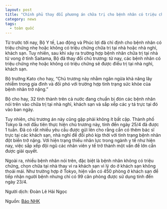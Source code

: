 ```yaml
---
layout: post
title: "Chính phủ thay đổi phương án chữa trị cho bệnh nhân có triệu chứng nhẹ: Không chữa trị tại nhà mà chuyển sang khách sạn"
category: news
tags: 
  - toàn quốc
---
```


Từ trước tới nay, Bộ Y tế, Lao động và Phúc lợi đã chỉ định cho bệnh nhân có triệu chứng nhẹ hoặc không có triệu chứng chữa trị tại nhà hoặc nhà nghỉ, khách sạn. Tuy nhiên, sau khi xảy ra trường hợp bệnh nhân chữa trị tại nhà tử vong ở tỉnh Saitama, Bộ đã thay đổi chủ trương: từ nay, các bệnh nhân có triệu chứng nhẹ hoặc không có triệu chứng sẽ được điều trị tại nhà nghỉ, khách sạn.

Bộ trưởng Kato cho hay, “Chủ trương này nhằm ngăn ngừa khả năng lây nhiễm trong gia đình và đối phó với trường hợp tình trạng sức khỏe của bệnh nhân trở nặng.”

Bộ cho hay, 32 tỉnh thành trên cả nước đang chuẩn bị đón các bệnh nhân nói trên vào chữa trị tại nhà nghỉ, khách sạn và sắp xếp các y tá trực tại đó vào ban ngày. 

Tuy nhiên, chủ trương án này cũng gặp phải không ít bất cập.
Thành phố Tokyo là nơi đầu tiên thực hiện chủ trương này, tính đến ngày 25/4 đã được 1 tuần.  Đã có rất nhiều yêu cầu được gửi lên cho rằng cần có thêm bác sĩ trực tại các khách sạn, nhà nghỉ để đối phó kịp thời với tình trạng bệnh nhân đột biến trở nặng. Với hiện trạng thiếu nhân lực trong ngành y tế như hiện nay, việc sắp xếp đội ngũ các nhân viên y tế trở thành một vấn đề lớn cần được giải quyết.

Ngoài ra, nhiều bệnh nhân nói trên, đặc biệt là bệnh nhân không có triệu chứng, chọn chữa tại nhà thay vì ra khách sạn vì lý do ở khách sạn không thoải mái. Như trường hợp ở Tokyo, hiện vẫn có 450 phòng ở khách sạn để tiếp nhận người bệnh nhưng chỉ có 99 căn phòng được sử dụng tính đến ngày 23/4.

Người dịch: Đoàn Lê Hải Ngọc

Nguồn: [Báo NHK](https://www3.nhk.or.jp/news/html/20200424/k10012402881000.html?utm_int=word_contents_list-items_103&word_result=%E6%96%B0%E5%9E%8B%E3%82%B3%E3%83%AD%E3%83%8A%E3%82%A6%E3%82%A4%E3%83%AB%E3%82%B9)
